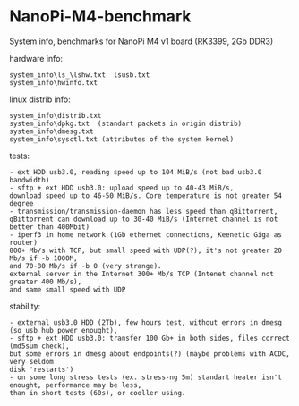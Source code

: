# NanoPi-M4-benchmark
System info, benchmarks for NanoPi M4 v1 board (RK3399, 2Gb DDR3)

hardware info:

	system_info\ls_\lshw.txt  lsusb.txt
	system_info\hwinfo.txt

linux distrib info:

	system_info\distrib.txt
	system_info\dpkg.txt  (standart packets in origin distrib)
	system_info\dmesg.txt
	system_info\sysctl.txt (attributes of the system kernel)
	
tests:

	- ext HDD usb3.0, reading speed up to 104 MiB/s (not bad usb3.0 bandwidth)
	- sftp + ext HDD usb3.0: upload speed up to 40-43 MiB/s, 
	download speed up to 46-50 MiB/s. Core temperature is not greater 54 degree
	- transmission/transmission-daemon has less speed than qBittorrent,
	qBittorrent can download up to 30-40 MiB/s (Internet channel is not 
	better than 400Mbit)
	- iperf3 in home network (1Gb ethernet connections, Keenetic Giga as router)
	800+ Mb/s with TCP, but small speed with UDP(?), it's not greater 20 Mb/s if -b 1000M, 
	and 70-80 Mb/s if -b 0 (very strange).
	external server in the Internet 300+ Mb/s TCP (Intenet channel not greater 400 Mb/s),
	and same small speed with UDP

stability:

	- external usb3.0 HDD (2Tb), few hours test, without errors in dmesg (so usb hub power enought),
	- sftp + ext HDD usb3.0: transfer 100 Gb+ in both sides, files correct (md5sum check), 
	but some errors in dmesg about endpoints(?) (maybe problems with ACDC, very seldom
	disk 'restarts')
	- on some long stress tests (ex. stress-ng 5m) standart heater isn't enought, performance may be less, 
	than in short tests (60s), or cooller using.
